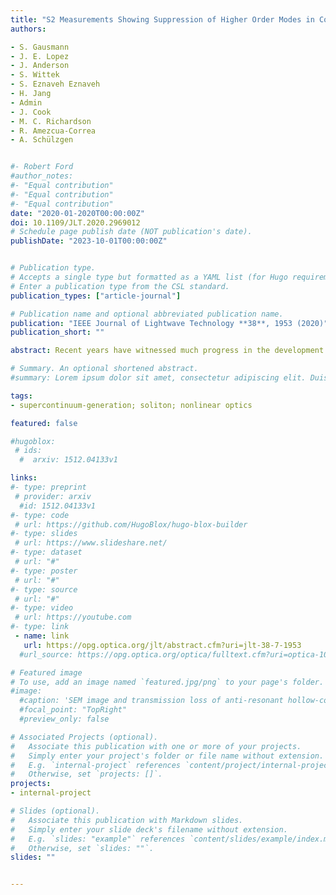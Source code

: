 ```yaml
---
title: "S2 Measurements Showing Suppression of Higher Order Modes in Confined Rare Earth Doped Large Core Fibers"
authors:

- S. Gausmann
- J. E. Lopez
- J. Anderson
- S. Wittek
- S. Eznaveh Eznaveh
- H. Jang
- Admin
- J. Cook
- M. C. Richardson
- R. Amezcua-Correa
- A. Schülzgen


#- Robert Ford
#author_notes:
#- "Equal contribution"
#- "Equal contribution"
#- "Equal contribution"
date: "2020-01-2020T00:00:00Z"
doi: 10.1109/JLT.2020.2969012
# Schedule page publish date (NOT publication's date).
publishDate: "2023-10-01T00:00:00Z"


# Publication type.
# Accepts a single type but formatted as a YAML list (for Hugo requirements).
# Enter a publication type from the CSL standard.
publication_types: ["article-journal"]

# Publication name and optional abbreviated publication name.
publication: "IEEE Journal of Lightwave Technology **38**, 1953 (2020)"
publication_short: ""

abstract: Recent years have witnessed much progress in the development of fiber lasers in the 2 μm region. Yet, to date, their power levels are limited by modulation instability and soliton formation attributed to the strong anomalous dispersions of fused silica in this wavelength region. Further power scaling requires a novel design of an all-solid silica active fiber that features normal dispersion by compensating the material dispersion with the waveguide dispersion. At the same time, a large mode area, low losses, single mode operation and robustness need to be maintained. In this paper, we propose an all-solid anti-resonant fiber (AS-ARF) design that meets these demands. We demonstrate that normal dispersion can be achieved in AS-ARFs at 2 μm by exploiting the Kramers-Kronig relation. To balance the desired dispersion with the other performance parameters, we optimize the design of the AS-ARFs using a genetic algorithm. The optimized AS-ARF has a mode field area of 1170 μm2 and normal dispersion over the spectrum from 1.96 μm to 2.04 μm. Within this spectrum, the maximum confinement loss (CL) of the fundamental mode (FM) is 16 dB/km and the minimum CL of the higher order modes (HOMs) is over 100 dB/km. The HOMs can be easily coupled out by bending the fiber while the FM stays in the core. For example, the CLs are over 2 × 104 dB/km for the HOMs and below 200 dB/km for the FM at 2 μm at a bending radius of 20 cm. Moreover, the properties of the proposed AS-ARF remain favorable even under large geometric variations, showing good tolerance to manufacturing errors. We expect the proposed AS-ARF to further stimulate the development of high-power fiber lasers in the 2 μm region.

# Summary. An optional shortened abstract.
#summary: Lorem ipsum dolor sit amet, consectetur adipiscing elit. Duis posuere tellus ac convallis placerat. Proin tincidunt magna sed ex sollicitudin condimentum.

tags:
- supercontinuum-generation; soliton; nonlinear optics

featured: false

#hugoblox:
 # ids:
  #  arxiv: 1512.04133v1

links:
#- type: preprint
 # provider: arxiv
  #id: 1512.04133v1
#- type: code
 # url: https://github.com/HugoBlox/hugo-blox-builder
#- type: slides
 # url: https://www.slideshare.net/
#- type: dataset
 # url: "#"
#- type: poster
 # url: "#"
#- type: source
 # url: "#"
#- type: video
 # url: https://youtube.com
#- type: link
 - name: link
   url: https://opg.optica.org/jlt/abstract.cfm?uri=jlt-38-7-1953
  #url_source: https://opg.optica.org/optica/fulltext.cfm?uri=optica-10-10-1253

# Featured image
# To use, add an image named `featured.jpg/png` to your page's folder. 
#image:
  #caption: 'SEM image and transmission loss of anti-resonant hollow-core fiber'
  #focal_point: "TopRight"
  #preview_only: false

# Associated Projects (optional).
#   Associate this publication with one or more of your projects.
#   Simply enter your project's folder or file name without extension.
#   E.g. `internal-project` references `content/project/internal-project/index.md`.
#   Otherwise, set `projects: []`.
projects:
- internal-project

# Slides (optional).
#   Associate this publication with Markdown slides.
#   Simply enter your slide deck's filename without extension.
#   E.g. `slides: "example"` references `content/slides/example/index.md`.
#   Otherwise, set `slides: ""`.
slides: ""


---
```

